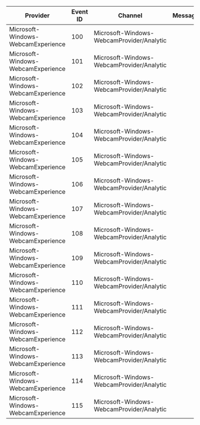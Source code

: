 Provider                            |  Event ID  |  Channel                                    |  Message
------------------------------------|------------|---------------------------------------------|---------
Microsoft-Windows-WebcamExperience  |  100       |  Microsoft-Windows-WebcamProvider/Analytic  |
Microsoft-Windows-WebcamExperience  |  101       |  Microsoft-Windows-WebcamProvider/Analytic  |
Microsoft-Windows-WebcamExperience  |  102       |  Microsoft-Windows-WebcamProvider/Analytic  |
Microsoft-Windows-WebcamExperience  |  103       |  Microsoft-Windows-WebcamProvider/Analytic  |
Microsoft-Windows-WebcamExperience  |  104       |  Microsoft-Windows-WebcamProvider/Analytic  |
Microsoft-Windows-WebcamExperience  |  105       |  Microsoft-Windows-WebcamProvider/Analytic  |
Microsoft-Windows-WebcamExperience  |  106       |  Microsoft-Windows-WebcamProvider/Analytic  |
Microsoft-Windows-WebcamExperience  |  107       |  Microsoft-Windows-WebcamProvider/Analytic  |
Microsoft-Windows-WebcamExperience  |  108       |  Microsoft-Windows-WebcamProvider/Analytic  |
Microsoft-Windows-WebcamExperience  |  109       |  Microsoft-Windows-WebcamProvider/Analytic  |
Microsoft-Windows-WebcamExperience  |  110       |  Microsoft-Windows-WebcamProvider/Analytic  |
Microsoft-Windows-WebcamExperience  |  111       |  Microsoft-Windows-WebcamProvider/Analytic  |
Microsoft-Windows-WebcamExperience  |  112       |  Microsoft-Windows-WebcamProvider/Analytic  |
Microsoft-Windows-WebcamExperience  |  113       |  Microsoft-Windows-WebcamProvider/Analytic  |
Microsoft-Windows-WebcamExperience  |  114       |  Microsoft-Windows-WebcamProvider/Analytic  |
Microsoft-Windows-WebcamExperience  |  115       |  Microsoft-Windows-WebcamProvider/Analytic  |
